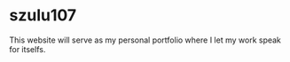 # szulu107
 This website will serve as my personal portfolio where I let my work speak for itselfs.
